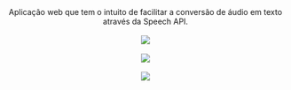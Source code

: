 <div align="center">
  <span>Aplicação web que tem o intuito de facilitar a conversão de áudio em texto através da Speech API.</span> <br><br>
  <img src="https://user-images.githubusercontent.com/68871083/262798898-cc0a122e-9d81-4432-bea3-6bdf4854f086.png"> <br><br>
  <img src="https://user-images.githubusercontent.com/68871083/262796690-49346d09-8f91-4adb-ad01-c9437f7eb03b.png"> <br><br>
  <img src="https://user-images.githubusercontent.com/68871083/262797302-b4db56c0-335e-433e-a875-9abb0b9c5e48.png">
</div>
